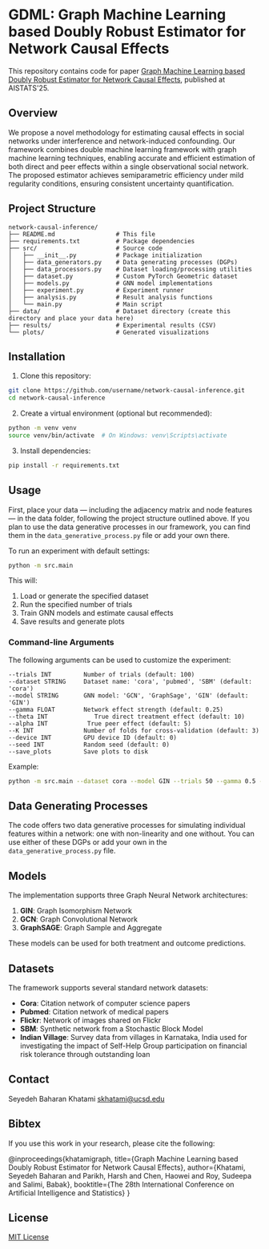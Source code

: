 # GDML: Graph Machine Learning based Doubly Robust Estimator for Network Causal Effects

This repository contains code for paper [Graph Machine Learning based Doubly Robust Estimator for Network Causal Effects](https://arxiv.org/abs/2403.11332), published at AISTATS'25.

## Overview

We propose a novel methodology for estimating causal effects in social networks under interference and  network-induced confounding. Our framework combines double machine learning framework with graph machine learning techniques, enabling accurate and efficient estimation of both direct and peer effects within a single observational social network. The proposed estimator achieves semiparametric efficiency under mild regularity conditions, ensuring consistent uncertainty quantification.

## Project Structure

```
network-causal-inference/
├── README.md                 # This file
├── requirements.txt          # Package dependencies
├── src/                      # Source code
│   ├── __init__.py           # Package initialization
│   ├── data_generators.py    # Data generating processes (DGPs)
│   ├── data_processors.py    # Dataset loading/processing utilities
│   ├── dataset.py            # Custom PyTorch Geometric dataset
│   ├── models.py             # GNN model implementations
│   ├── experiment.py         # Experiment runner
│   ├── analysis.py           # Result analysis functions
│   └── main.py               # Main script
├── data/                     # Dataset directory (create this directory and place your data here)
├── results/                  # Experimental results (CSV)
└── plots/                    # Generated visualizations
```

## Installation

1. Clone this repository:
```bash
git clone https://github.com/username/network-causal-inference.git
cd network-causal-inference
```

2. Create a virtual environment (optional but recommended):
```bash
python -m venv venv
source venv/bin/activate  # On Windows: venv\Scripts\activate
```

3. Install dependencies:
```bash
pip install -r requirements.txt
```

## Usage

First, place your data — including the adjacency matrix and node features — in the data folder, following the project structure outlined above. If you plan to use the data generative processes in our framework, you can find them in the `data_generative_process.py` file or add your own there.

To run an experiment with default settings:

```bash
python -m src.main
```

This will:
1. Load or generate the specified dataset
2. Run the specified number of trials
3. Train GNN models and estimate causal effects
4. Save results and generate plots

### Command-line Arguments

The following arguments can be used to customize the experiment:

```
--trials INT         Number of trials (default: 100)
--dataset STRING     Dataset name: 'cora', 'pubmed', 'SBM' (default: 'cora')
--model STRING       GNN model: 'GCN', 'GraphSage', 'GIN' (default: 'GIN')
--gamma FLOAT        Network effect strength (default: 0.25)
--theta INT             True direct treatment effect (default: 10)
--alpha INT           True peer effect (default: 5)
--K INT              Number of folds for cross-validation (default: 3)
--device INT         GPU device ID (default: 0)
--seed INT           Random seed (default: 0)
--save_plots         Save plots to disk
```

Example:
```bash
python -m src.main --dataset cora --model GIN --trials 50 --gamma 0.5 --save_plots
```

## Data Generating Processes

The code offers two data generative processes for simulating individual features within a network: one with non-linearity and one without. You can use either of these DGPs or add your own in the `data_generative_process.py` file.

## Models

The implementation supports three Graph Neural Network architectures:

1. **GIN**: Graph Isomorphism Network
2. **GCN**: Graph Convolutional Network
3. **GraphSAGE**: Graph Sample and Aggregate

These models can be used for both treatment and outcome predictions.

## Datasets

The framework supports several standard network datasets:

- **Cora**: Citation network of computer science papers
- **Pubmed**: Citation network of medical papers
- **Flickr**: Network of images shared on Flickr
- **SBM**: Synthetic network from a Stochastic Block Model
- **Indian Village**: Survey data from villages in Karnataka, India used for investigating the impact of Self-Help Group participation on financial risk tolerance through outstanding loan

## Contact
Seyedeh Baharan Khatami skhatami@ucsd.edu

## Bibtex
If you use this work in your research, please cite the following:

@inproceedings{khatamigraph, title={Graph Machine Learning based Doubly Robust Estimator for Network Causal Effects}, author={Khatami, Seyedeh Baharan and Parikh, Harsh and Chen, Haowei and Roy, Sudeepa and Salimi, Babak}, booktitle={The 28th International Conference on Artificial Intelligence and Statistics} }

## License

[MIT License](LICENSE)
